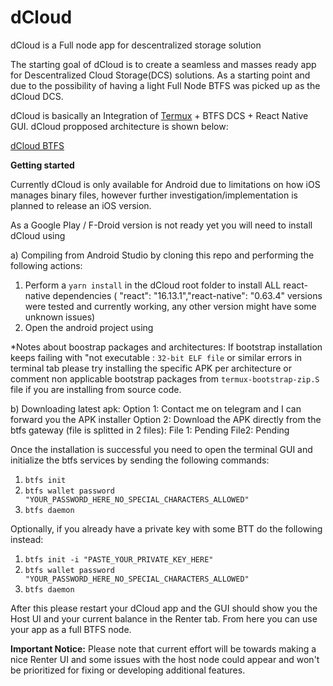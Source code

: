 # dCloud
dCloud is a Full node app for descentralized storage solution

The starting goal of dCloud is to create a seamless and masses ready app for Descentralized Cloud Storage(DCS) solutions. As a starting point and due to the possibility of having a light Full Node BTFS was picked up as the dCloud DCS.

dCloud is basically an Integration of [Termux](https://github.com/termux) + BTFS DCS + React Native GUI. dCloud propposed architecture is shown below:

[dCloud BTFS](https://user-images.githubusercontent.com/11146636/121807867-97ece480-cc1b-11eb-9bcf-f97be0c34b21.png)


**Getting started**

Currently dCloud is only available for Android due to limitations on how iOS manages binary files, however further investigation/implementation is planned to release an iOS version.

As a Google Play / F-Droid version is not ready yet you will need to install dCloud using 

a) Compiling from Android Studio by cloning this repo and performing the following actions:

  1. Perform a `yarn install` in the dCloud root folder to install ALL react-native dependencies ( "react": "16.13.1","react-native": "0.63.4" versions were tested and currently working, any other version might have some unknown issues)
  2. Open the android project using 

*Notes about boostrap packages and architectures: 
  If bootstrap installation keeps failing with "not executable : `32-bit ELF file` or similar errors in terminal tab please try installing the specific APK per architecture or comment non applicable bootstrap packages from `termux-bootstrap-zip.S` file if you are installing from source code.

b) Downloading latest apk:
  Option 1: Contact me on telegram and I can forward you the APK installer
  Option 2: Download the APK directly from the btfs gateway (file is splitted in 2 files):
            File 1: Pending
            File2: Pending
            

Once the installation is successful you need to open the terminal GUI and initialize the btfs services by sending the following commands:

  1. `btfs init`
  2. `btfs wallet password "YOUR_PASSWORD_HERE_NO_SPECIAL_CHARACTERS_ALLOWED"`
  3. `btfs daemon`

Optionally, if you already have a private key with some BTT do the following instead:

  1. `btfs init -i "PASTE_YOUR_PRIVATE_KEY_HERE"`
  2. `btfs wallet password "YOUR_PASSWORD_HERE_NO_SPECIAL_CHARACTERS_ALLOWED"`
  3. `btfs daemon`


After this please restart your dCloud app and the GUI should show you the Host UI and your current balance in the Renter tab. From here you can use your app as a full BTFS node.



**Important Notice:**
Please note that current effort will be towards making a nice Renter UI and some issues with the host node could appear and won't be prioritized for fixing or developing additional features.

